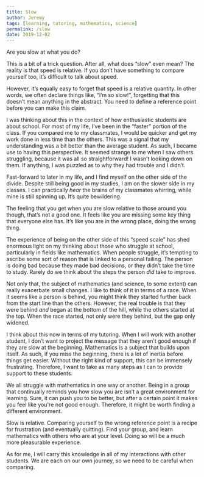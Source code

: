 ```yaml
---
title: Slow
author: Jeremy
tags: [learning, tutoring, mathematics, science]
permalink: /slow
date: 2019-12-02
---
```


Are you slow at what you do?

This is a bit of a trick question. After all, what does “slow” even mean? The reality is that speed is relative. If you don’t have something to compare yourself too, it’s difficult to talk about speed.

However, it’s equally easy to forget that speed is a relative quantity. In other words, we often declare things like, “I’m so slow!”, forgetting that this doesn’t mean anything in the abstract. You need to define a reference point before you can make this claim.

I was thinking about this in the context of how enthusiastic students are about school. For most of my life, I’ve been in the “faster” portion of the class. If you compared me to my classmates, I would be quicker and get my work done in less time than the others. This was a signal that my understanding was a bit better than the average student. As such, I became use to having this perspective. It seemed strange to me when I saw others struggling, because it was all so straightforward! I wasn’t looking down on them. If anything, I was puzzled as to why they had trouble and I didn’t.

Fast-forward to later in my life, and I find myself on the other side of the divide. Despite still being good in my studies, I am on the slower side in my classes. I can practically *hear* the brains of my classmates whirring, while mine is still spinning up. It’s quite bewildering.

The feeling that you get when you are slow relative to those around you though, that’s not a good one. It feels like you are missing some key thing that everyone else has. It’s like you are in the wrong place, doing the wrong thing.

The experience of being on the other side of this “speed scale” has shed enormous light on my thinking about those who struggle at school, particularly in fields like mathematics. When people struggle, it’s tempting to ascribe some sort of reason that is linked to a personal failing. The person is doing bad because they made bad decisions, or they didn’t take the time to study. Rarely do we think about the steps the person *did* take to improve.

Not only that, the subject of mathematics (and science, to some extent) can really exacerbate small changes. I like to think of it in terms of a race. When it seems like a person is behind, you might think they started further back from the start line than the others. However, the real trouble is that they were behind *and* began at the bottom of the hill, while the others started at the top. When the race started, not only were they behind, but the gap only widened.

I think about this now in terms of my tutoring. When I will work with another student, I don’t want to project the message that they aren’t good enough if they are slow at the beginning. Mathematics is a subject that builds upon itself. As such, if you miss the beginning, there is a lot of inertia before things get easier. Without the right kind of support, this can be immensely frustrating. Therefore, I want to take as many steps as I can to provide support to these students.

We all struggle with mathematics in one way or another. Being in a group that continually reminds you how slow you are isn’t a great environment for learning. Sure, it can push you to be better, but after a certain point it makes you feel like you're not good enough. Therefore, it might be worth finding a different environment.

Slow is relative. Comparing yourself to the wrong reference point is a recipe for frustration (and eventually quitting). Find your group, and learn mathematics with others who are at your level. Doing so will be a much more pleasurable experience.

As for me, I will carry this knowledge in all of my interactions with other students. We are each on our own journey, so we need to be careful when comparing.
